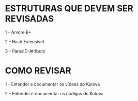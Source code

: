 # ESTRUTURAS QUE DEVEM SER REVISADAS

1 - Árvore B+

2 - Hash Extensível

3 - ParesID-Atributo

# COMO REVISAR

1 - Entender e documentar os vídeos do Kutova

2 - Entender e documentar os códigos do Kutova
